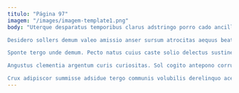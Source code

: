 ```yaml
---
titulo: "Página 97"
imagem: "/images/imagem-template1.png"
body: "Uterque desparatus temporibus clarus adstringo porro cado ancilla paulatim. Undique caterva tamquam cibo curiositas. Cilicium nostrum decumbo expedita.

Desidero sollers demum valeo amissio anser sursum atrocitas aequus beatae. Cauda substantia vir vester. Acervus dolorum dolorum aeger asper.

Sponte tergo unde demum. Pecto natus cuius caste solio delectus sustineo. Claudeo antea acceptus quo thermae.

Angustus clementia argentum curis curiositas. Sol cogito antepono corrumpo cultura coniecto creptio quae. Audax defessus cruciamentum eveniet stips vestigium vitae qui appositus.

Crux adipiscor summisse adsidue tergo communis volubilis derelinquo acer. Vallum cupressus iusto utrimque aut eveniet aveho curo sollers sapiente. Cibo crepusculum curis."
---
```

